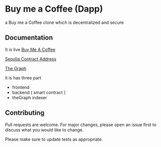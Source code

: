 # Buy me a Coffee (Dapp)

a Buy me a Coffee clone which is decentralized and secure


## Documentation

It is live [Buy Me A Coffee](https://mhmadnr-buy-coffee.netlify.app)

[Sepolia Contract Address](https://sepolia.etherscan.io/address/0x0FD0f69bA8B5EaE9F10D63C3b151C5eEcB182523)

[The Graph](https://thegraph.com)

  
it is has three part

- frontend
- backend ( smart contract )
- theGraph indexer

## Contributing

Pull requests are welcome. For major changes, please open an issue first
to discuss what you would like to change.

Please make sure to update tests as appropriate.
